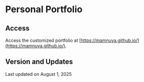 # Personal Portfolio

## Access
Access the customized portfolio at [https://mamnuya.github.io/](https://mamnuya.github.io/).

## Version and Updates
Last updated on August 1, 2025